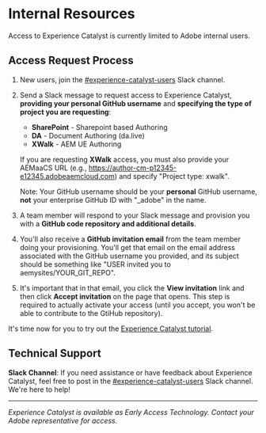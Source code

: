 # Internal Resources

Access to Experience Catalyst is currently limited to Adobe internal users.

## Access Request Process

1. New users, join the [#experience-catalyst-users](https://adobe.enterprise.slack.com/archives/experience-catalyst-users) Slack channel.
2. Send a Slack message to request access to Experience Catalyst, **providing your personal GitHub username** and **specifying the type of project you are requesting**:
   - **SharePoint** - Sharepoint based Authoring
   - **DA** - Document Authoring (da.live)
   - **XWalk** - AEM UE Authoring
   
   If you are requesting **XWalk** access, you must also provide your AEMaaCS URL (e.g., https://author-cm-p12345-e12345.adobeaemcloud.com) and specify "Project type: xwalk".
   
   Note: Your GitHub username should be your **personal** GitHub username, **not** your enterprise GitHub ID with "_adobe" in the name.
3. A team member will respond to your Slack message and provision you with a **GitHub code repository and additional details**.
4. You'll also receive a **GitHub invitation email** from the team member doing your provisioning. You'll get that email on the email address associated with the GitHub username you provided, and its subject should be something like "USER invited you to aemysites/YOUR_GIT_REPO".
5. It's important that in that email, you click the **View invitation** link and then click **Accept invitation** on the page that opens. This step is required to actually activate your access (until you accept, you won't be able to contribute to the GtiHub repository).

It's time now for you to try out the [Experience Catalyst tutorial](tutorial.md).

## Technical Support

**Slack Channel**: If you need assistance or have feedback about Experience Catalyst, feel free to post in the [#experience-catalyst-users](https://adobe.enterprise.slack.com/archives/experience-catalyst-users) Slack channel. We're here to help!

---

*Experience Catalyst is available as Early Access Technology. Contact your Adobe representative for access.*
